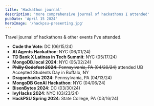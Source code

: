 ```yaml
---
title: 'Hackathon journal'
description: 'more comprehensive journal of hackathons I attended'
pubDate: 'April 15 2024'
heroImage: '/hackpsu-presenting.jpg'
---
```


Travel journal of hackathons & other events I've attended.

- **Code the Vote**: DC (06/15/24)
- **AI Agents Hackathon**: NYC (06/01/24)
- **TD Bank X Latinas in Tech Summit**: NYC (05/17/24)
- **MongoDB.local 2024**: NYC (05/02/24)
- ~~**Philly Codefest 2024**: Pennsylvania, PA (04/20/24)~~ attended UB Accepted Students Day in Buffalo, NY
- **Dragonhacks 2024**: Pennsylvania, PA (04/13/24)
- **MongoDB GenAI Hackathon**: NYC (04/06/24)
- **BisonBytes 2024**: DC (03/30/24)
- **IvyHacks 2024**: NYC (03/23/24)
- **HackPSU Spring 2024**: State College, PA (03/16/24) 